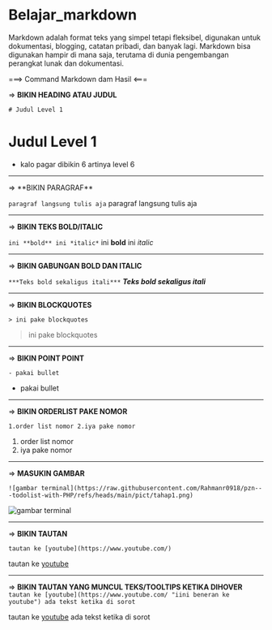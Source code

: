 # Belajar_markdown
Markdown adalah format teks yang simpel tetapi fleksibel, digunakan untuk dokumentasi, blogging, catatan pribadi, dan banyak lagi. Markdown bisa digunakan hampir di mana saja, terutama di dunia pengembangan perangkat lunak dan dokumentasi.

===> Command Markdown dam Hasil <===

=> **BIKIN HEADING ATAU JUDUL**

```# Judul Level 1```
# Judul Level 1
- kalo pagar dibikin 6 artinya level 6
<hr>
=> **BIKIN PARAGRAF**

```paragraf langsung tulis aja```
paragraf langsung tulis aja<hr>

=> **BIKIN TEKS BOLD/ITALIC**

```ini **bold** ini *italic*```
ini **bold** ini *italic*<hr>

=> **BIKIN GABUNGAN BOLD DAN ITALIC**

```***Teks bold sekaligus itali***```
***Teks bold sekaligus itali***<hr>

=> **BIKIN BLOCKQUOTES**

```> ini pake blockquotes```
> ini pake blockquotes
<hr>

=> **BIKIN POINT POINT**

```- pakai bullet```
- pakai bullet
<hr>

=> **BIKIN ORDERLIST PAKE NOMOR**

```1.order list nomor 2.iya pake nomor```
1. order list nomor 
2. iya pake nomor
<hr>

=> **MASUKIN GAMBAR**

```![gambar terminal](https://raw.githubusercontent.com/Rahmanr0918/pzn---todolist-with-PHP/refs/heads/main/pict/tahap1.png)```

![gambar terminal](https://raw.githubusercontent.com/Rahmanr0918/pzn---todolist-with-PHP/refs/heads/main/pict/tahap1.png)
<hr>

=> **BIKIN TAUTAN**

```tautan ke [youtube](https://www.youtube.com/)```

tautan ke [youtube](https://www.youtube.com/)
<hr>

=> **BIKIN TAUTAN YANG MUNCUL TEKS/TOOLTIPS KETIKA DIHOVER**
```tautan ke [youtube](https://www.youtube.com/ "iini beneran ke youtube") ada tekst ketika di sorot```

tautan ke [youtube](https://www.youtube.com/ "iini beneran ke youtube") ada tekst ketika di sorot
